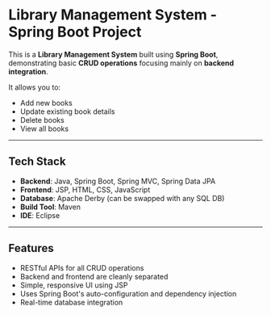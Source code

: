 # Library Management System - Spring Boot Project

This is a **Library Management System** built using **Spring Boot**, demonstrating basic **CRUD operations** focusing mainly on **backend integration**.

It allows you to:
- Add new books  
- Update existing book details  
- Delete books  
- View all books  

---

## Tech Stack

- **Backend**: Java, Spring Boot, Spring MVC, Spring Data JPA  
- **Frontend**: JSP, HTML, CSS, JavaScript  
- **Database**: Apache Derby (can be swapped with any SQL DB)  
- **Build Tool**: Maven  
- **IDE**: Eclipse  

---

## Features

- RESTful APIs for all CRUD operations  
- Backend and frontend are cleanly separated  
- Simple, responsive UI using JSP  
- Uses Spring Boot's auto-configuration and dependency injection  
- Real-time database integration  
